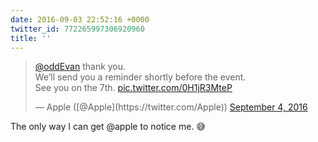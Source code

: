 ```yaml
---
date: 2016-09-03 22:52:16 +0000
twitter_id: 772265997306920960
title: ''
---
```


<blockquote class="twitter-tweet"><p lang="en" dir="ltr"><a href="https://twitter.com/oddEvan?ref_src=twsrc%5Etfw">@oddEvan</a> thank you.<br>We’ll send you a reminder shortly before the event.<br>See you on the 7th. <a href="https://t.co/0H1jR3MteP">pic.twitter.com/0H1jR3MteP</a></p>&mdash; Apple ([@Apple](https://twitter.com/Apple)) <a href="https://twitter.com/Apple/status/772264279269453825?ref_src=twsrc%5Etfw">September 4, 2016</a></blockquote>
<script async src="https://platform.twitter.com/widgets.js" charset="utf-8"></script>

The only way I can get @apple to notice me. 😅 
